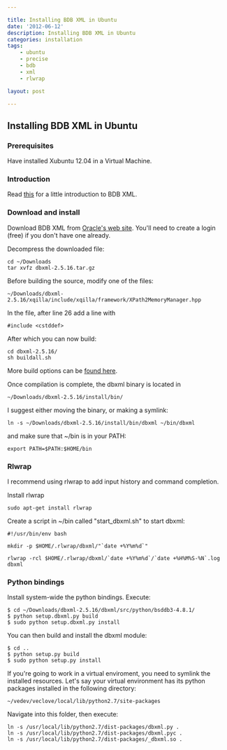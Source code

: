 ```yaml
---

title: Installing BDB XML in Ubuntu
date: '2012-06-12'
description: Installing BDB XML in Ubuntu
categories: installation 
tags: 
    - ubuntu
    - precise
    - bdb
    - xml
    - rlwrap

layout: post

---
```


Installing BDB XML in Ubuntu
---------------------------

### Prerequisites

Have installed Xubuntu 12.04 in a Virtual Machine.

### Introduction

Read [this](http://zeth.net/post/350/) for a little introduction to BDB XML.

### Download and install

Download BDB XML from [Oracle's web site](http://www.oracle.com/technetwork/products/berkeleydb/downloads/index.html). You'll need to create a login (free) if you don't have one already.

Decompress the downloaded file:

	cd ~/Downloads
	tar xvfz dbxml-2.5.16.tar.gz

Before building the source, modify one of the files:

	~/Downloads/dbxml-2.5.16/xqilla/include/xqilla/framework/XPath2MemoryManager.hpp

In the file, after line 26 add a line with

	#include <cstddef>

After which you can now build:

	cd dbxml-2.5.16/
	sh buildall.sh

More build options can be [found here](http://docs.oracle.com/cd/E17276_01/html/ref_xml/xml_unix/intro.html).

Once compilation is complete, the dbxml binary is located in

	~/Downloads/dbxml-2.5.16/install/bin/

I suggest either moving the binary, or making a symlink:

	ln -s ~/Downloads/dbxml-2.5.16/install/bin/dbxml ~/bin/dbxml

and make sure that ~/bin is in your PATH:

    export PATH=$PATH:$HOME/bin

### Rlwrap

I recommend using rlwrap to add input history and command completion.

Install rlwrap

	sudo apt-get install rlwrap

Create a script in ~/bin called "start_dbxml.sh" to start dbxml:

	#!/usr/bin/env bash
	
	mkdir -p $HOME/.rlwrap/dbxml/"`date +%Y%m%d`"
	
	rlwrap -rcl $HOME/.rlwrap/dbxml/`date +%Y%m%d`/`date +%H%M%S-%N`.log dbxml

### Python bindings

Install system-wide the python bindings. Execute:

	$ cd ~/Downloads/dbxml-2.5.16/dbxml/src/python/bsddb3-4.8.1/
	$ python setup.dbxml.py build
	$ sudo python setup.dbxml.py install

You can then build and install the dbxml module:

	$ cd ..
	$ python setup.py build
	$ sudo python setup.py install

If you're going to work in a virtual enviroment, you need to symlink the installed resources. Let's say your virtual environment has its python packages installed in the following directory:

    ~/vedev/veclove/local/lib/python2.7/site-packages

Navigate into this folder, then execute:

    ln -s /usr/local/lib/python2.7/dist-packages/dbxml.py .
    ln -s /usr/local/lib/python2.7/dist-packages/dbxml.pyc .
    ln -s /usr/local/lib/python2.7/dist-packages/_dbxml.so .


